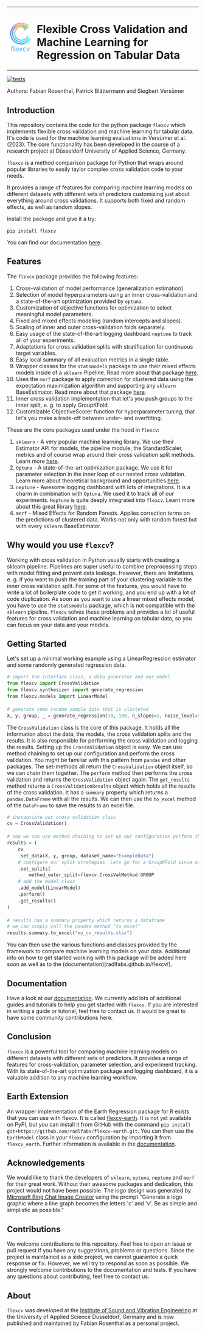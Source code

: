 <table>
  <tr>
    <td><img src="docs/images/logo_colored.png" width="200"></td>
    <td><h1>Flexible Cross Validation and Machine Learning for Regression on Tabular Data
</h1></td>
  </tr>
</table>

[![tests](https://github.com/radlfabs/flexcv/actions/workflows/test.yml/badge.svg)](https://github.com/radlfabs/flexcv/actions/workflows/test.yml)

<!-- Pytest Coverage Comment:Begin -->
<!-- Pytest Coverage Comment:End -->

Authors: Fabian Rosenthal, Patrick Blättermann and Siegbert Versümer

## Introduction
This repository contains the code for the python package `flexcv` which implements flexible cross validation and machine learning for tabular data. It's code is used for the machine learning evaluations in Versümer et al. (2023).
The core functionality has been developed in the course of a research project at Düsseldorf University of Applied Science, Germany.

`flexcv` is a method comparison package for Python that wraps around popular libraries to easily taylor complex cross validation code to your needs.

It provides a range of features for comparing machine learning models on different datasets with different sets of predictors customizing just about everything around cross validations. It supports both fixed and random effects, as well as random slopes.

Install the package and give it a try:

`pip install flexcv`

You can find our documentation [here](https://radlfabs.github.io/flexcv/).

## Features

The `flexcv` package provides the following features:

1. Cross-validation of model performance (generalization estimation)
2. Selection of model hyperparameters using an inner cross-validation and a state-of-the-art optimization provided by `optuna`.
3. Customization of objective functions for optimization to select meaningful model parameters.
4. Fixed and mixed effects modeling (random intercepts and slopes).
5. Scaling of inner and outer cross-validation folds separately.
6. Easy usage of the state-of-the-art logging dashboard `neptune` to track all of your experiments.
7. Adaptations for cross validation splits with stratification for continuous target variables.
8. Easy local summary of all evaluation metrics in a single table.
9. Wrapper classes for the `statsmodels` package to use their mixed effects models inside of a `sklearn` Pipeline. Read more about that package [here](https://github.com/manifoldai/merf).
10. Uses the `merf` package to apply correction for clustered data using the expectation maximization algorithm and supporting any `sklearn` BaseEstimator. Read more about that package [here](https://github.com/manifoldai/merf).
11. Inner cross validation implementation that let's you push groups to the inner split, e. g. to apply GroupKFold.
12. Customizable ObjectiveScorer function for hyperparameter tuning, that let's you make a trade-off between under- and overfitting.

These are the core packages used under the hood in `flexcv`:

1. `sklearn` - A very popular machine learning library. We use their Estimator API for models, the pipeline module, the StandardScaler, metrics and of course wrap around their cross validation split methods. Learn more [here](https://scikit-learn.org/stable/).
2. `Optuna` - A state-of-the-art optimization package. We use it for parameter selection in the inner loop of our nested cross validation. Learn more about theoretical background and opportunities [here](https://optuna.org/).
3. `neptune` - Awesome logging dashboard with lots of integrations. It is a charm in combination with `Optuna`. We used it to track all of our experiments. `Neptune` is quite deeply integrated into `flexcv`. Learn more about this great library [here](https://neptune.ai/).
4. `merf` - Mixed Effects for Random Forests. Applies correction terms on the predictions of clustered data. Works not only with random forest but with every `sklearn` BaseEstimator.

## Why would you use `flexcv`?

Working with cross validation in Python usually starts with creating a sklearn pipeline. Pipelines are super useful to combine preprocessing steps with model fitting and prevent data leakage. 
However, there are limitations, e. g. if you want to push the training part of your clustering variable to the inner cross validation split. For some of the features, you would have to write a lot of boilerplate code to get it working, and you end up with a lot of code duplication.
As soon as you want to use a linear mixed effects model, you have to use the `statsmodels` package, which is not compatible with the `sklearn` pipeline.
`flexcv` solves these problems and provides a lot of useful features for cross validation and machine learning on tabular data, so you can focus on your data and your models.

## Getting Started


Let's set up a minimal working example using a LinearRegression estimator and some randomly generated regression data.

```py
# import the interface class, a data generator and our model
from flexcv import CrossValidation
from flexcv.synthesizer import generate_regression
from flexcv.models import LinearModel
  
# generate some random sample data that is clustered
X, y, group, _ = generate_regression(10, 100, n_slopes=1, noise_level=9.1e-2, random_seed=42)
```

The `CrossValidation` class is the core of this package. It holds all the information about the data, the models, the cross validation splits and the results. It is also responsible for performing the cross validation and logging the results. Setting up the `CrossValidation` object is easy. We can use method chaining to set up our configuration and perform the cross validation. You might be familiar with this pattern from `pandas` and other packages. The set-methods all return the `CrossValidation` object itself, so we can chain them together. The `perform` method then performs the cross validation and returns the `CrossValidation` object again. The `get_results` method returns a `CrossValidationResults` object which holds all the results of the cross validation. It has a `summary` property which returns a `pandas.DataFrame` with all the results. We can then use the `to_excel` method of the `DataFrame` to save the results to an excel file.

```python
# instantiate our cross validation class
cv = CrossValidation()

# now we can use method chaining to set up our configuration perform the cross validation
results = (
    cv
    .set_data(X, y, group, dataset_name="ExampleData")
    # configure our split strategies. Lets go for a GroupKFold since our data is clustered
    .set_splits(
        method_outer_split=flexcv.CrossValMethod.GROUP
    # add the model class
    .add_model(LinearModel)
    .perform()
    .get_results()
)

# results has a summary property which returns a dataframe
# we can simply call the pandas method "to_excel"
results.summary.to_excel("my_cv_results.xlsx")
```

You can then use the various functions and classes provided by the framework to compare machine learning models on your data.
Additional info on how to get started working with this package will be added here soon as well as to the (documentation)[radlfabs.github.io/flexcv/].

## Documentation

Have a look at our [documentation](https://radlfabs.github.io/flexcv/). We currently add lots of additional guides and tutorials to help you get started with `flexcv`. If you are interested in writing a guide or tutorial, feel free to contact us. It would be great to have some community contributions here.

## Conclusion

`flexcv` is a powerful tool for comparing machine learning models on different datasets with different sets of predictors. It provides a range of features for cross-validation, parameter selection, and experiment tracking. With its state-of-the-art optimization package and logging dashboard, it is a valuable addition to any machine learning workflow.

## Earth Extension

An wrapper implementation of the Earth Regression package for R exists that you can use with flexcv. It is called [flexcv-earth](https:github.com/radlfabs/flexcv-earth). It is not yet available on PyPI, but you can install it from GitHub with the command `pip install git+https://github.com/radlfabs/flexcv-earth.git`. You can then use the `EarthModel` class in your `flexcv` configuration by importing it from `flexcv_earth`. Further information is available in the [documentation](https://radlfabs.github.io/flexcv-earth/).

## Acknowledgements

We would like to thank the developers of `sklearn`, `optuna`, `neptune` and `merf` for their great work. Without their awesome packages and dedication, this project would not have been possible. The logo design was generated by [Microsoft Bing Chat Image Creator](https://www.bing.com/images/create) using the prompt "Generate a logo graphic where a line graph becomes the letters 'c' and 'v'. Be as simple and simplistic as possible."

## Contributions

We welcome contributions to this repository. Feel free to open an issue or pull request if you have any suggestions, problems or questions. Since the project is maintained as a side project, we cannot guarantee a quick response or fix. However, we will try to respond as soon as possible. We strongly welcome contributions to the documentation and tests. If you have any questions about contributing, feel free to contact us.

## About

`flexcv` was developed at the [Institute of Sound and Vibration Engineering](https://isave.hs-duesseldorf.de/) at the University of Applied Science Düsseldorf, Germany and is now published and maintained by Fabian Rosenthal as a personal project.
